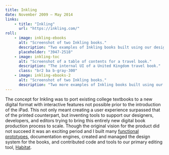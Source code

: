 ```yaml
---
title: Inkling
date: November 2009 — May 2014
links:
    - title: "Inkling"
      url: "https://inkling.com/"
roll:
    - image: inkling-ebooks
      alt: "Screenshot of two Inkling books."
      description: "Two examples of Inkling books built using our design system."
      placeholder: "3947-2518"
    - image: inkling-toc
      alt: "Screenshot of a table of contents for a travel book."
      description: "The internal UI of a United Kingdom travel book."
      class: "br2 ba b-gray-300"
    - image: inkling-ebooks-2
      alt: "Screenshot of two Inkling books."
      description: "Two more examples of Inkling books built using our design system."
---
```


The concept for Inkling was to port existing college textbooks to a new digital format with interactive features not possible prior to the introduction of the iPad. This not only meant creating a user experience surpassed that of the printed counterpart, but inventing tools to support our designers, developers, and editors trying to bring this entirely new digital book production process to scale. Though the original vision for the product did not succeed it was an exciting period and I built many [functional prototypes](/write/inkling.html), documentation engines, created and managed the design system for the books, and contributed code and tools to our primary editing tool, [Habitat](https://www.inkling.com/info/habitat/).  
